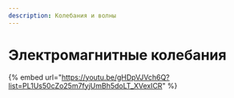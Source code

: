 ```yaml
---
description: Колебания и волны
---
```


# Электромагнитные колебания

{% embed url="https://youtu.be/gHDpVJVch6Q?list=PL1Us50cZo25m7fyjUmBh5doLT_XVexICR" %}
